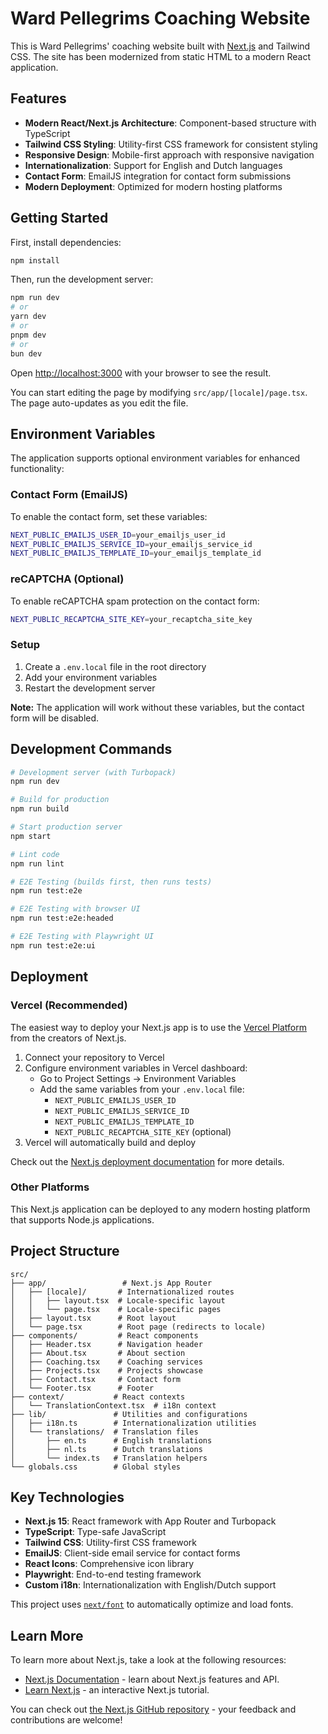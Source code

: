 # Ward Pellegrims Coaching Website

This is Ward Pellegrims' coaching website built with [Next.js](https://nextjs.org) and Tailwind CSS. The site has been modernized from static HTML to a modern React application.

## Features

- **Modern React/Next.js Architecture**: Component-based structure with TypeScript
- **Tailwind CSS Styling**: Utility-first CSS framework for consistent styling
- **Responsive Design**: Mobile-first approach with responsive navigation
- **Internationalization**: Support for English and Dutch languages
- **Contact Form**: EmailJS integration for contact form submissions
- **Modern Deployment**: Optimized for modern hosting platforms

## Getting Started

First, install dependencies:

```bash
npm install
```

Then, run the development server:

```bash
npm run dev
# or
yarn dev
# or
pnpm dev
# or
bun dev
```

Open [http://localhost:3000](http://localhost:3000) with your browser to see the result.

You can start editing the page by modifying `src/app/[locale]/page.tsx`. The page auto-updates as you edit the file.

## Environment Variables

The application supports optional environment variables for enhanced functionality:

### Contact Form (EmailJS)
To enable the contact form, set these variables:

```bash
NEXT_PUBLIC_EMAILJS_USER_ID=your_emailjs_user_id
NEXT_PUBLIC_EMAILJS_SERVICE_ID=your_emailjs_service_id
NEXT_PUBLIC_EMAILJS_TEMPLATE_ID=your_emailjs_template_id
```

### reCAPTCHA (Optional)
To enable reCAPTCHA spam protection on the contact form:

```bash
NEXT_PUBLIC_RECAPTCHA_SITE_KEY=your_recaptcha_site_key
```

### Setup
1. Create a `.env.local` file in the root directory
2. Add your environment variables
3. Restart the development server

**Note:** The application will work without these variables, but the contact form will be disabled.

## Development Commands

```bash
# Development server (with Turbopack)
npm run dev

# Build for production
npm run build

# Start production server
npm start

# Lint code
npm run lint

# E2E Testing (builds first, then runs tests)
npm run test:e2e

# E2E Testing with browser UI
npm run test:e2e:headed

# E2E Testing with Playwright UI
npm run test:e2e:ui
```

## Deployment

### Vercel (Recommended)
The easiest way to deploy your Next.js app is to use the [Vercel Platform](https://vercel.com/new?utm_medium=default-template&filter=next.js&utm_source=create-next-app&utm_campaign=create-next-app-readme) from the creators of Next.js.

1. Connect your repository to Vercel
2. Configure environment variables in Vercel dashboard:
   - Go to Project Settings → Environment Variables
   - Add the same variables from your `.env.local` file:
     - `NEXT_PUBLIC_EMAILJS_USER_ID`
     - `NEXT_PUBLIC_EMAILJS_SERVICE_ID`
     - `NEXT_PUBLIC_EMAILJS_TEMPLATE_ID`
     - `NEXT_PUBLIC_RECAPTCHA_SITE_KEY` (optional)
3. Vercel will automatically build and deploy

Check out the [Next.js deployment documentation](https://nextjs.org/docs/app/building-your-application/deploying) for more details.

### Other Platforms
This Next.js application can be deployed to any modern hosting platform that supports Node.js applications.

## Project Structure

```
src/
├── app/                 # Next.js App Router
│   ├── [locale]/       # Internationalized routes
│   │   ├── layout.tsx  # Locale-specific layout
│   │   └── page.tsx    # Locale-specific pages
│   ├── layout.tsx      # Root layout
│   └── page.tsx        # Root page (redirects to locale)
├── components/         # React components
│   ├── Header.tsx      # Navigation header
│   ├── About.tsx       # About section
│   ├── Coaching.tsx    # Coaching services
│   ├── Projects.tsx    # Projects showcase
│   ├── Contact.tsx     # Contact form
│   └── Footer.tsx      # Footer
├── context/           # React contexts
│   └── TranslationContext.tsx  # i18n context
├── lib/               # Utilities and configurations
│   ├── i18n.ts        # Internationalization utilities
│   └── translations/  # Translation files
│       ├── en.ts      # English translations
│       ├── nl.ts      # Dutch translations
│       └── index.ts   # Translation helpers
└── globals.css        # Global styles
```

## Key Technologies

- **Next.js 15**: React framework with App Router and Turbopack
- **TypeScript**: Type-safe JavaScript
- **Tailwind CSS**: Utility-first CSS framework
- **EmailJS**: Client-side email service for contact forms
- **React Icons**: Comprehensive icon library
- **Playwright**: End-to-end testing framework
- **Custom i18n**: Internationalization with English/Dutch support

This project uses [`next/font`](https://nextjs.org/docs/app/building-your-application/optimizing/fonts) to automatically optimize and load fonts.

## Learn More

To learn more about Next.js, take a look at the following resources:

- [Next.js Documentation](https://nextjs.org/docs) - learn about Next.js features and API.
- [Learn Next.js](https://nextjs.org/learn) - an interactive Next.js tutorial.

You can check out [the Next.js GitHub repository](https://github.com/vercel/next.js) - your feedback and contributions are welcome!
